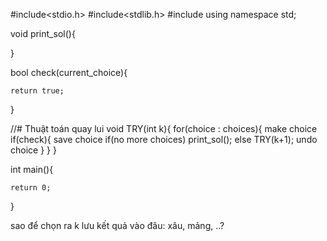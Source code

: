 #include<stdio.h>
#include<stdlib.h>
#include <iostream>
using namespace std;

void print_sol(){
    
}

bool check(current_choice){

    return true;
}

//# Thuật toán quay lui
void TRY(int k){
    for(choice : choices){
        make choice 
        if(check){
            save choice
            if(no more choices) print_sol();
            else TRY(k+1);
            undo choice
        }
    }
}

int main(){
        
    return 0;
}

sao để chọn ra k
lưu kết quả vào đâu: xâu, mảng, ..?